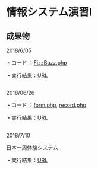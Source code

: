 情報システム演習Ⅰ
====

## 成果物

2018/6/05

・コード  ：[FizzBuzz.php](https://github.com/g031o070/g031o070/blob/master/FizzBuzz.php)

・実行結果：[URL](http://153.126.145.118/g031o070/FizzBuzz.php)

##

2018/06/26

・コード  ：[form.php](https://github.com/g031o070/g031o070/blob/master/form.php), [record.php](https://github.com/g031o070/g031o070/blob/master/record.php)
         
・実行結果：[URL](http://153.126.145.118/g031o070/form.php)

##

2018/7/10

日本一周体験システム

・実行結果：[URL](http://153.126.145.118/g031o070/RoadBike/login.php)
